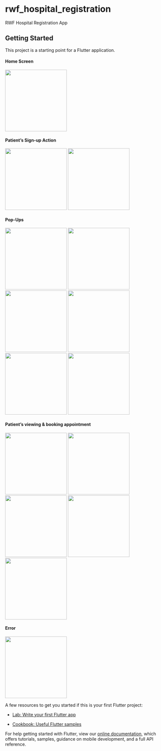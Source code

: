 # rwf_hospital_registration

RWF Hospital Registration App

## Getting Started

This project is a starting point for a Flutter application.



#### Home Screen

<img src="AppPictures/homepage.png" width="200">

#### Patient’s Sign-up Action

<img src="AppPictures/patientsignup1.png" width="200">
<img src="AppPictures/patientsignup2.png" width="200">

#### Pop-Ups

<img src="AppPictures/confirmpop.png" width="200">
<img src="AppPictures/popcinfirmappo.png" width="200">
<img src="AppPictures/popup.png" width="200">
<img src="AppPictures/popup2.png" width="200">
<img src="AppPictures/popupbooking1.png" width="200">
<img src="AppPictures/popupbooking2.png" width="200">

#### Patient’s viewing & booking appointment

<img src="AppPictures/patientsignup1.png" width="200">
<img src="AppPictures/patientsignup2.png" width="200">
<img src="AppPictures/patientview.png" width="200">
<img src="AppPictures/patientview3.png" width="200">
<img src="AppPictures/patientview2.png" width="200">


#### Error

<img src="AppPictures/error.png" width="200">



A few resources to get you started if this is your first Flutter project:

- [Lab: Write your first Flutter app](https://flutter.dev/docs/get-started/codelab)
  
- [Cookbook: Useful Flutter samples](https://flutter.dev/docs/cookbook)


For help getting started with Flutter, view our
[online documentation](https://flutter.dev/docs), which offers tutorials,
samples, guidance on mobile development, and a full API reference.
